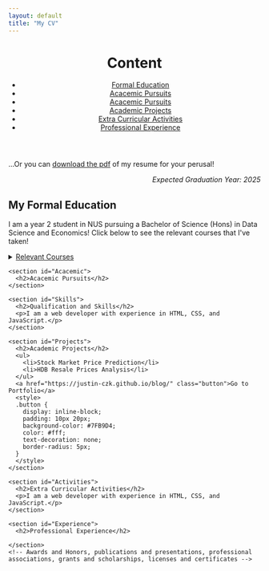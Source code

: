 ```yaml
---
layout: default
title: "My CV"
---
```


<!DOCTYPE html>
<html>
<!--Header here-->

<body>
  <header>
    <h1>Content</h1>
    <nav>
      <ul>
        <li><a href="#Education">Formal Education</a></li>
        <li><a href="#Acacemic">Acacemic Pursuits</a></li>
        <li><a href="#Skills">Acacemic Pursuits</a></li>
        <li><a href="#Projects">Academic Projects</a></li>
        <li><a href="#Activities">Extra Curricular Activities</a></li>
        <li><a href="#Experience">Professional Experience</a></li>
      </ul>
    </nav>
  </header>
  <main>
    <section>
      <p>...Or you can <a href="/assets/JustinResume.pdf" download="JustinResume">download the pdf</a> of my resume for your perusal!</p>
    </section>
    <section id="Education"> <p align="right">
      <i>Expected Graduation Year: 2025</i></p>
      <h2>My Formal Education</h2> 
      <p>I am a year 2 student in NUS pursuing a Bachelor of Science (Hons) in Data Science and Economics! Click below to see the relevant courses that I've taken!</p>
      <details>
        <summary><u>Relevant Courses</u></summary>
        <ul>
          <li>Artificial Intelligence</li>
          <li>Data Visualization</li>
          <li>Data Structures and Algorithms</li>
          <li>Regression Analysis</li>
          <li>Statistical Methods</li>
          <li>Micro Economics</li>
          <li>Macro Economics</li>
        </ul>
    </details>
    </section>

    <section id="Acacemic">
      <h2>Acacemic Pursuits</h2>
    </section>

    <section id="Skills">
      <h2>Qualification and Skills</h2>
      <p>I am a web developer with experience in HTML, CSS, and JavaScript.</p>
    </section>

    <section id="Projects">
      <h2>Academic Projects</h2>
      <ul>
        <li>Stock Market Price Prediction</li>
        <li>HDB Resale Prices Analysis</li>
      </ul>
      <a href="https://justin-czk.github.io/blog/" class="button">Go to Portfolio</a>
      <style>
      .button {
        display: inline-block;
        padding: 10px 20px;
        background-color: #7FB9D4;
        color: #fff;
        text-decoration: none;
        border-radius: 5px;
      }
      </style>
    </section>

    <section id="Activities">
      <h2>Extra Curricular Activities</h2>
      <p>I am a web developer with experience in HTML, CSS, and JavaScript.</p>
    </section>

    <section id="Experience">
      <h2>Professional Experience</h2>
      
    </section>
    <!-- Awards and Honors, publications and presentations, professional associations, grants and scholarships, licenses and certificates -->
  </main>
</body>
</html>
